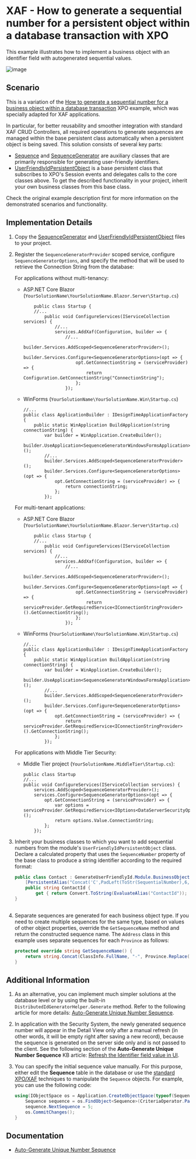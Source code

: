# XAF - How to generate a sequential number for a persistent object within a database transaction with XPO

This example illustrates how to implement a business object with an identifier field with autogenerated sequential values.

![image](https://github.com/AndreyKozhevnikov/XAF_generate-a-sequential-number-for-a-persistent-object-within-a-database-transaction/assets/14300209/517edb5b-8412-48e1-aed8-ed5efef2f548)


## Scenario

This is a variation of the [How to generate a sequential number for a business object within a database transaction](https://www.devexpress.com/Support/Center/p/E2620) XPO example, which was specially adapted for XAF applications.

In particular, for better reusability and smoother integration with standard XAF CRUD Controllers, all required operations to generate sequences are managed within the base persistent class automatically when a persistent object is being saved. This solution consists of several key parts:

* [Sequence](SequenceGenerator/SequenceGenerator.Module/SequenceClasses/SequenceGenerator.cs) and [SequenceGenerator](SequenceGenerator/SequenceGenerator.Module/SequenceClasses/SequenceGenerator.cs) are auxiliary classes that are primarily responsible for generating user-friendly identifiers. 
* [UserFriendlyIdPersistentObject](SequenceGenerator/SequenceGenerator.Module/SequenceClasses/UserFriendlyIdPersistentObject.cs) is a base persistent class that subscribes to XPO's Session events and delegates calls to the core classes above. To get the described functionality in your project, inherit your own business classes from this base class.

Check the original example description first for more information on the demonstrated scenarios and functionality.

## Implementation Details

1. Copy the [SequenceGenerator](SequenceGenerator/SequenceGenerator.Module/SequenceClasses/SequenceGenerator.cs) and [UserFriendlyIdPersistentObject](SequenceGenerator/SequenceGenerator.Module/SequenceClasses/UserFriendlyIdPersistentObject.cs) files to your project.

2. Register the `SequenceGeneratorProvider` scoped service, configure `SequenceGeneratorOptions`, and specify the method that will be used to retrieve the Connection String from the database:

	For applications without multi-tenancy:

	* ASP.NET Core Blazor (`YourSolutionName\YourSolutionName.Blazor.Server\Startup.cs`)

		```cs{7-12}
		    public class Startup {
		    //...
		        public void ConfigureServices(IServiceCollection services) {
		            //...
		            services.AddXaf(Configuration, builder => {
		                //...  
                        builder.Services.AddScoped<SequenceGeneratorProvider>();                        
		                builder.Services.Configure<SequenceGeneratorOptions>(opt => {
                            opt.GetConnectionString = (serviceProvider) => {
                                return Configuration.GetConnectionString("ConnectionString");
                            };
                        });
		```

	* WinForms (`YourSolutionName\YourSolutionName.Win\Startup.cs`)

		```cs{7-12}
		//...
		public class ApplicationBuilder : IDesignTimeApplicationFactory {
			public static WinApplication BuildApplication(string connectionString) {
				var builder = WinApplication.CreateBuilder();
				builder.UseApplication<SequenceGeneratorWindowsFormsApplication>();
				//...
                builder.Services.AddScoped<SequenceGeneratorProvider>();
				builder.Services.Configure<SequenceGeneratorOptions>(opt => {
                    opt.GetConnectionString = (serviceProvider) => {
                        return connectionString;
                    };
                });
		```
        
	For multi-tenant applications:

	* ASP.NET Core Blazor (`YourSolutionName\YourSolutionName.Blazor.Server\Startup.cs`)

		```cs{7-12}
		    public class Startup {
		    //...
		        public void ConfigureServices(IServiceCollection services) {
		            //...
		            services.AddXaf(Configuration, builder => {
		                //...    
		                builder.Services.AddScoped<SequenceGeneratorProvider>();
                        builder.Services.Configure<SequenceGeneratorOptions>(opt => {
                            opt.GetConnectionString = (serviceProvider) => {
                                return serviceProvider.GetRequiredService<IConnectionStringProvider>().GetConnectionString();
                            };
                        });
		```

	* WinForms (`YourSolutionName\YourSolutionName.Win\Startup.cs`)

		```cs{7-12}
		//...
		public class ApplicationBuilder : IDesignTimeApplicationFactory {
			public static WinApplication BuildApplication(string connectionString) {
				var builder = WinApplication.CreateBuilder();
				builder.UseApplication<SequenceGeneratorWindowsFormsApplication>();
				//...
				builder.Services.AddScoped<SequenceGeneratorProvider>();
                builder.Services.Configure<SequenceGeneratorOptions>(opt => {
                    opt.GetConnectionString = (serviceProvider) => {
                        return serviceProvider.GetRequiredService<IConnectionStringProvider>().GetConnectionString();
                    };
                });
		```

	For applications with Middle Tier Security:

	* Middle Tier project (`YourSolutionName.MiddleTier\Startup.cs`):

		```cs{4-10}
		public class Startup
		//...
		public void ConfigureServices(IServiceCollection services) {
			services.AddScoped<SequenceGeneratorProvider>();
            services.Configure<SequenceGeneratorOptions>(opt => {
                opt.GetConnectionString = (serviceProvider) => {
                    var options = serviceProvider.GetRequiredService<IOptions<DataServerSecurityOptions>>();
                    return options.Value.ConnectionString;
                };
            });
		```

3. Inherit your business classes to which you want to add sequential numbers from the module's `UserFriendlyIdPersistentObject` class. Declare a calculated property that uses the `SequenceNumber` property of the base class to produce a string identifier according to the required format:
   
	```cs
	public class Contact : GenerateUserFriendlyId.Module.BusinessObjects.UserFriendlyIdPersistentObject {
		[PersistentAlias("Concat('C',PadLeft(ToStr(SequentialNumber),6,'0'))")]
		public string ContactId {
			get { return Convert.ToString(EvaluateAlias("ContactId")); }
	}
	   
	```
   
4. Separate sequences are generated for each business object type. If you need to create multiple sequences for the same type, based on values of other object properties, override the `GetSequenceName` method and return the constructed sequence name. The `Address` class in this example uses separate sequences for each `Province` as follows:
   
	```cs
	protected override string GetSequenceName() {
		return string.Concat(ClassInfo.FullName, "-", Province.Replace(" ", "_"));
	}
	```
   
## Additional Information

1. As an alternative, you can implement much simpler solutions at the database level or by using the built-in `DistributedIdGeneratorHelper.Generate` method. Refer to the following article for more details: [Auto-Generate Unique Number Sequence](https://www.devexpress.com/Support/Center/p/T567184").
2. In application with the Security System, the newly generated sequence number will appear in the Detail View only after a manual refresh (in other words, it will be empty right after saving a new record), because the sequence is generated on the server side only and is not passed to the client. See the following section of the **Auto-Generate Unique Number Sequence** KB article: [Refresh the Identifier field value in UI](https://docs.devexpress.com/eXpressAppFramework/403605/business-model-design-orm/unique-auto-increment-number-generation#refresh-the-identifier-field-value-in-the-ui).
3. You can specify the initial sequence value manually. For this purpose, either edit the **Sequence** table in the database or use the [standard XPO/XAF](https://docs.devexpress.com/eXpressAppFramework/113711/data-manipulation-and-business-logic/create-read-update-and-delete-data) techniques to manipulate the `Sequence` objects. For example, you can use the following code:

	```cs
	using(IObjectSpace os = Application.CreateObjectSpace(typeof(Sequence))) {
		Sequence sequence = os.FindObject<Sequence>(CriteriaOperator.Parse("TypeName=?", typeof(Contact).FullName));
		sequence.NextSequence = 5;
		os.CommitChanges();
	}
	```
   
## Documentation
   
* [Auto-Generate Unique Number Sequence](https://www.devexpress.com/Support/Center/p/T567184)

